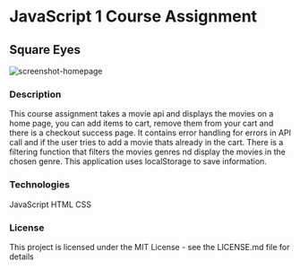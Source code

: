 # JavaScript 1 Course Assignment
## Square Eyes
![screenshot-homepage]()

### Description
This course assignment takes a movie api and displays the movies on a home page, you can add items to cart, remove them from your cart and there is a checkout success page.
It contains error handling for errors in API call and if the user tries to add a movie thats already in the cart.
There is a filtering function that filters the movies genres nd display the movies in the chosen genre.
This application uses localStorage to save information.

### Technologies
JavaScript
HTML
CSS

### License
This project is licensed under the MIT License - see the LICENSE.md file for details
